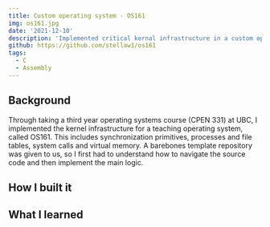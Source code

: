 ```yaml
---
title: Custom operating system - OS161
img: os161.jpg
date: '2021-12-10'
description: 'Implemented critical kernal infrastructure in a custom operating system, named OS161'
github: https://github.com/stellaw1/os161
tags:
  - C
  - Assembly
---
```




## Background
Through taking a third year operating systems course (CPEN 331) at UBC, I implemented the kernel infrastructure for a teaching operating system, called OS161. This includes  synchronization primitives, processes and file tables, system calls and virtual memory. A barebones template repository was given to us, so I first had to understand how to navigate the source code and then implement the main logic. 


## How I built it



## What I learned

